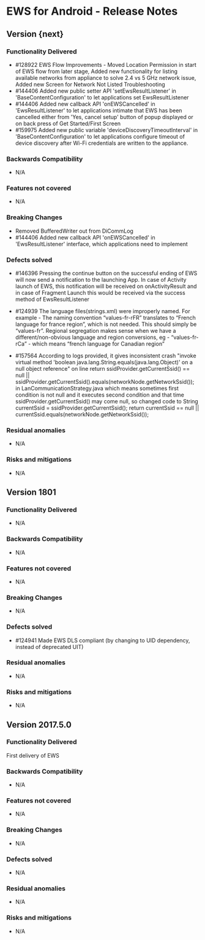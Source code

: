 EWS for Android - Release Notes
===================================

Version {next}
------------

### Functionality Delivered
* \#128922 EWS Flow Improvements - Moved Location Permission in start of EWS flow from later stage, Added new functionality for listing available networks from appliance to solve 2.4 vs 5 GHz network issue, Added new Screen for Network Not Listed Troubleshooting
* \#144406 Added new public setter API 'setEwsResultListener' in 'BaseContentConfiguration' to let applications set EwsResultListener
* \#144406 Added new callback API 'onEWSCancelled' in 'EwsResultListener' to let applications intimate that EWS has been cancelled either from 'Yes, cancel setup' button of popup displayed or on back press of Get Started/First Screen
* \#159975 Added new public variable 'deviceDiscoveryTimeoutInterval' in 'BaseContentConfiguration' to let applications configure timeout of device discovery after Wi-Fi credentials are written to the appliance.

### Backwards Compatibility
* N/A

### Features not covered
* N/A

### Breaking Changes
* Removed BufferedWriter out from DiCommLog
* \#144406 Added new callback API 'onEWSCancelled' in 'EwsResultListener' interface, which applications need to implement

### Defects solved
* \#146396 Pressing the continue button on the successful ending of EWS will now send a notification to the launching App. In case of Activity launch of EWS, this notification will be received on onActivityResult and in case of Fragment Launch this would be received via the success method of EwsResultListener

* \#124939 The language files(strings.xml) were improperly named. For example - The naming convention “values-fr-rFR” translates to “French language for france region”, which is not needed. This should simply be “values-fr”. Regional segregation makes sense when we have a different/non-obvious language and region conversions, eg - “values-fr-rCa” - which means “french language for Canadian region”

* \#157564 According to logs provided, it gives inconsistent crash "invoke virtual method 'boolean java.lang.String.equals(java.lang.Object)' on a null object reference" on line return ssidProvider.getCurrentSsid() == null || ssidProvider.getCurrentSsid().equals(networkNode.getNetworkSsid()); in LanCommunicationStrategy.java which means sometimes first condition is not null and it executes second condition and that time ssidProvider.getCurrentSsid() may come null, so changed code to String currentSsid = ssidProvider.getCurrentSsid(); return currentSsid == null || currentSsid.equals(networkNode.getNetworkSsid());

### Residual anomalies
* N/A

### Risks and mitigations
* N/A

Version 1801
------------

### Functionality Delivered
* N/A

### Backwards Compatibility
* N/A

### Features not covered
* N/A

### Breaking Changes
* N/A

### Defects solved
* \#124941 Made EWS DLS compliant (by changing to UID dependency, instead of deprecated UIT)

### Residual anomalies
* N/A

### Risks and mitigations
* N/A

Version 2017.5.0
----------------

### Functionality Delivered
First delivery of EWS

### Backwards Compatibility
* N/A

### Features not covered
* N/A

### Breaking Changes
* N/A

### Defects solved
* N/A

### Residual anomalies
* N/A

### Risks and mitigations
* N/A

